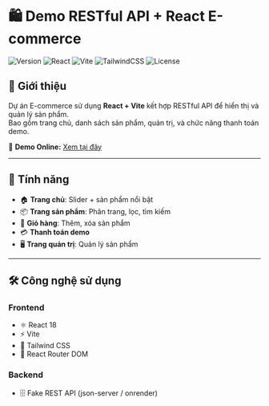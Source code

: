 # 🛍️ Demo RESTful API + React E-commerce

![Version](https://img.shields.io/badge/version-1.0-blue)
![React](https://img.shields.io/badge/React-18-blue)
![Vite](https://img.shields.io/badge/Vite-5-purple)
![TailwindCSS](https://img.shields.io/badge/TailwindCSS-3-blue)
![License](https://img.shields.io/badge/license-MIT-green)

## 📖 Giới thiệu
Dự án E-commerce sử dụng **React + Vite** kết hợp RESTful API để hiển thị và quản lý sản phẩm.  
Bao gồm trang chủ, danh sách sản phẩm, quản trị, và chức năng thanh toán demo.

🔗 **Demo Online:** [Xem tại đây](https://demo-restful-api-thngeoc.vercel.app)

---

## 🚀 Tính năng
- 🏠 **Trang chủ**: Slider + sản phẩm nổi bật  
- 📦 **Trang sản phẩm**: Phân trang, lọc, tìm kiếm  
- 🛒 **Giỏ hàng**: Thêm, xóa sản phẩm  
- 💳 **Thanh toán demo**  
- 🖥 **Trang quản trị**: Quản lý sản phẩm

---

## 🛠 Công nghệ sử dụng
### Frontend
- ⚛️ React 18
- ⚡ Vite
- 🎨 Tailwind CSS
- 🔀 React Router DOM

### Backend
- 🗄 Fake REST API (json-server / onrender)
